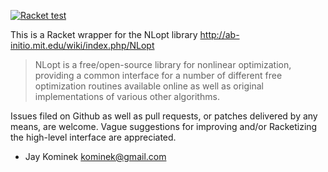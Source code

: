 [![Racket test](https://github.com/jkominek/nlopt/actions/workflows/test.yml/badge.svg?branch=master)](https://github.com/jkominek/nlopt/actions/workflows/test.yml)

This is a Racket wrapper for the NLopt library
http://ab-initio.mit.edu/wiki/index.php/NLopt

> NLopt is a free/open-source library for nonlinear optimization,
> providing a common interface for a number of different free
> optimization routines available online as well as original
> implementations of various other algorithms.

Issues filed on Github as well as pull requests, or patches
delivered by any means, are welcome. Vague suggestions for
improving and/or Racketizing the high-level interface are
appreciated.

- Jay Kominek <kominek@gmail.com>
